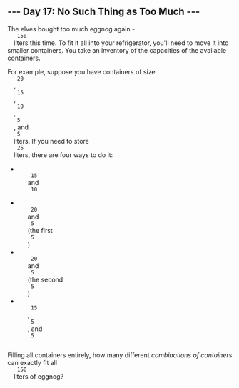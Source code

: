 <article class="day-desc">
 <h2>
  --- Day 17: No Such Thing as Too Much ---
 </h2>
 <p>
  The elves bought too much eggnog again -
  <code>
   150
  </code>
  liters this time.  To fit it all into your refrigerator, you'll need to move it into smaller containers.  You take an inventory of the capacities of the available containers.
 </p>
 <p>
  For example, suppose you have containers of size
  <code>
   20
  </code>
  ,
  <code>
   15
  </code>
  ,
  <code>
   10
  </code>
  ,
  <code>
   5
  </code>
  , and
  <code>
   5
  </code>
  liters.  If you need to store
  <code>
   25
  </code>
  liters, there are four ways to do it:
 </p>
 <ul>
  <li>
   <code>
    15
   </code>
   and
   <code>
    10
   </code>
  </li>
  <li>
   <code>
    20
   </code>
   and
   <code>
    5
   </code>
   (the first
   <code>
    5
   </code>
   )
  </li>
  <li>
   <code>
    20
   </code>
   and
   <code>
    5
   </code>
   (the second
   <code>
    5
   </code>
   )
  </li>
  <li>
   <code>
    15
   </code>
   ,
   <code>
    5
   </code>
   , and
   <code>
    5
   </code>
  </li>
 </ul>
 <p>
  Filling all containers entirely, how many different
  <em>
   combinations of containers
  </em>
  can exactly fit all
  <code>
   150
  </code>
  liters of eggnog?
 </p>
</article>
